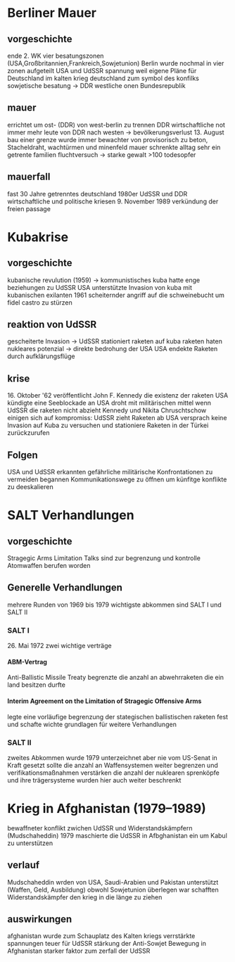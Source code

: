 # Berliner Mauer 

## vorgeschichte

ende 2. WK vier besatungszonen (USA,Großbritannien,Frankreich,Sowjetunion)
Berlin wurde nochmal in vier zonen aufgeteilt
USA und UdSSR spannung weil eigene Pläne für Deutschland
im kalten krieg deutschland zum symbol des konfilks
sowjetische besatung -> DDR
westliche onen Bundesrepublik

## mauer

errichtet um ost- (DDR) von west-berlin zu trennen
DDR wirtschaftliche not
immer mehr leute von DDR nach westen -> bevölkerungsverlust
13\. August bau einer grenze
wurde immer bewachter von provisorisch zu beton, Stacheldraht, wachtürmen und minenfeld
mauer schrenkte alltag sehr ein
getrente familien
fluchtversuch -> starke gewalt
\>100 todesopfer

## mauerfall

fast 30 Jahre getrenntes deutschland
1980er UdSSR und DDR wirtschaftliche und politische kriesen
9\. November 1989 verkündung der freien passage

# Kubakrise 

## vorgeschichte
kubanische revulution (1959) -> kommunistisches kuba
hatte enge beziehungen zu UdSSR
USA unterstützte Invasion von kuba mit kubanischen exilanten
1961 scheiternder angriff auf die schweinebucht um fidel castro zu stürzen

## reaktion von UdSSR
gescheiterte Invasion -> UdSSR stationiert raketen auf kuba
raketen haten nukleares potenzial -> direkte bedrohung der USA
USA endekte Raketen durch aufklärungsflüge

## krise
16\. Oktober '62 veröffentlicht John F. Kennedy die existenz der raketen
USA kündigte eine Seeblockade an
USA droht mit militärischen mittel wenn UdSSR die raketen nicht abzieht
Kennedy und Nikita Chruschtschow einigen sich auf kompromiss:
	UdSSR zieht Raketen ab
	USA versprach keine Invasion auf Kuba zu versuchen und stationiere Raketen in der Türkei zurückzurufen

## Folgen
USA und UdSSR erkannten gefährliche militärische Konfrontationen zu vermeiden
begannen Kommunikationswege zu öffnen um künfitge konflikte zu deeskalieren

# SALT Verhandlungen

## vorgeschichte
Stragegic Arms Limitation Talks sind zur begrenzung und kontrolle Atomwaffen berufen worden

## Generelle Verhandlungen
mehrere Runden von 1969 bis 1979
wichtigste abkommen sind SALT I und SALT II

### SALT I
26\. Mai 1972
zwei wichtige verträge

#### ABM-Vertrag
Anti-Ballistic Missile Treaty
begrenzte die anzahl an abwehrraketen die ein land besitzen durfte

#### Interim Agreement on the Limitation of Stragegic Offensive Arms
legte eine vorläufige begrenzung der stategischen ballistischen raketen fest und schafte wichte grundlagen für weitere Verhandlungen

### SALT II
zweites Abkommen wurde 1979 unterzeichnet aber nie vom US-Senat in Kraft gesetzt
sollte die anzahl an Waffensystemen weiter begrenzen und verifikationsmaßnahmen verstärken
die anzahl der nuklearen sprenköpfe und ihre trägersysteme wurden hier auch weiter beschrenkt

# Krieg in Afghanistan (1979–1989)

bewaffneter konflikt zwichen UdSSR und Widerstandskämpfern (Mudschaheddin)
1979 maschierte die UdSSR in Afbghanistan ein um Kabul zu unterstützen

## verlauf

Mudschaheddin wrden von USA, Saudi-Arabien und Pakistan unterstützt (Waffen, Geld, Ausbildung)
obwohl Sowjetunion überlegen war schafften Widerstandskämpfer den krieg in die länge zu ziehen

## auswirkungen

afghanistan wurde zum Schauplatz des Kalten kriegs
verrstärkte spannungen
teuer für UdSSR
stärkung der Anti-Sowjet Bewegung in Afghanistan
starker faktor zum zerfall der UdSSR
